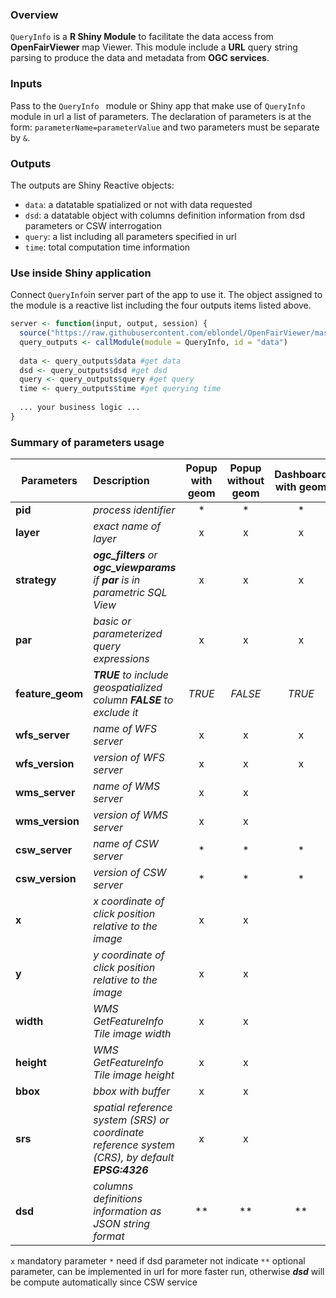 ### Overview
`QueryInfo` is a **R Shiny Module** to facilitate the data access from **OpenFairViewer** map Viewer.
This module include a **URL** query string parsing to produce the data and metadata from **OGC services**.

### Inputs
Pass to the `QueryInfo ` module or Shiny app that make use of `QueryInfo` module in url a list of parameters. 
The declaration of parameters is at the form: `parameterName=parameterValue` and two parameters must be separate by `&`. 

### Outputs
The outputs are Shiny Reactive objects:
* `data`: a datatable spatialized or not with data requested 
* `dsd`: a datatable object with columns definition information from dsd parameters or CSW interrogation
* `query`: a list including all parameters specified in url
* `time`: total computation time information

### Use inside Shiny application

Connect `QueryInfo`in server part of the app to use it. The object assigned to the module is a reactive list including the four outputs items listed above. 

```r
server <- function(input, output, session) {
  source("https://raw.githubusercontent.com/eblondel/OpenFairViewer/master/src/resources/shinyModule/QueryInfo.R")
  query_outputs <- callModule(module = QueryInfo, id = "data")
  
  data <- query_outputs$data #get data
  dsd <- query_outputs$dsd #get dsd
  query <- query_outputs$query #get query
  time <- query_outputs$time #get querying time
  
  ... your business logic ...
}
```

### Summary of parameters usage

 Parameters |Description|Popup <br/> with geom <br/>|Popup <br/> without geom <br/>|Dashboard <br/> with geom <br/>|Dashboard <br/> without geom <br/>|
 -------- |:--|:--:|:--:|:--:|:--:|
 **pid** |*process identifier*|*|*|*|*|
 **layer** |*exact name of layer*|x|x|x|x|
 **strategy** |***ogc_filters** or **ogc_viewparams** if **par** is in parametric SQL View*|x|x|x|x|
 **par** |*basic or parameterized query expressions*|x|x|x|x|
 **feature_geom** |***TRUE** to include geospatialized column **FALSE** to exclude it*|*TRUE*|*FALSE*|*TRUE*|*FALSE*|
 **wfs_server** |*name of WFS server*|x|x|x|x|
 **wfs_version** |*version of WFS server*|x|x|x|x|
 **wms_server** |*name of WMS server*|x|x|||
 **wms_version** |*version of WMS server*|x|x|||
 **csw_server** |*name of CSW server*|*|*|*|*|
 **csw_version** |*version of CSW server*|*|*|*|*|
 **x** |*x coordinate of click position relative to the image*|x|x|||
 **y** |*y coordinate of click position relative to the image*|x|x|||
 **width** |*WMS GetFeatureInfo Tile image width*|x|x|||
 **height** |*WMS GetFeatureInfo Tile image height*|x|x|||
 **bbox** |*bbox with buffer*|x|x|||
 **srs** |*spatial reference system (SRS) or coordinate reference system (CRS), by default **EPSG:4326***|x|x|||
 **dsd** |*columns definitions information as JSON string format* |**|**|**|**|
 
 `x` mandatory parameter
`*` need if dsd parameter not indicate
`**` optional parameter, can be implemented in url for more faster run, otherwise ***dsd*** will be compute automatically since CSW service
 
